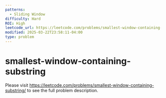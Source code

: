 ```yaml
---
patterns:
  - Sliding Window
difficulty: Hard
ROI: High
leetcode_url: https://leetcode.com/problems/smallest-window-containing-substring/
modified: 2025-03-22T23:58:11-04:00
type: problem
---
```


# smallest-window-containing-substring

Please visit https://leetcode.com/problems/smallest-window-containing-substring/ to see the full problem description.
